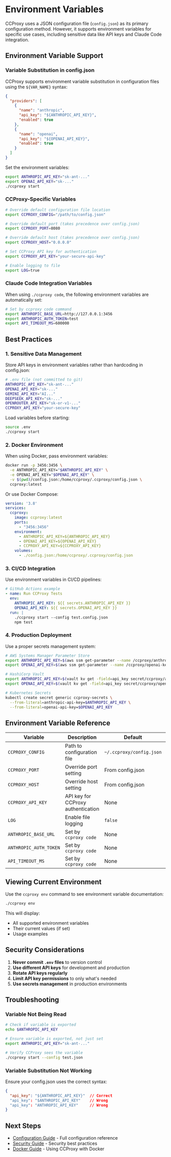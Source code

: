 # Environment Variables

CCProxy uses a JSON configuration file (`config.json`) as its primary configuration method. However, it supports environment variables for specific use cases, including sensitive data like API keys and Claude Code integration.

<SocialShare />

## Environment Variable Support

### Variable Substitution in config.json

CCProxy supports environment variable substitution in configuration files using the `${VAR_NAME}` syntax:

```json
{
  "providers": [
    {
      "name": "anthropic",
      "api_key": "${ANTHROPIC_API_KEY}",
      "enabled": true
    },
    {
      "name": "openai",
      "api_key": "${OPENAI_API_KEY}",
      "enabled": true
    }
  ]
}
```

Set the environment variables:
```bash
export ANTHROPIC_API_KEY="sk-ant-..."
export OPENAI_API_KEY="sk-..."
./ccproxy start
```

### CCProxy-Specific Variables

```bash
# Override default configuration file location
export CCPROXY_CONFIG="/path/to/config.json"

# Override default port (takes precedence over config.json)
export CCPROXY_PORT=8080

# Override default host (takes precedence over config.json)
export CCPROXY_HOST="0.0.0.0"

# Set CCProxy API key for authentication
export CCPROXY_API_KEY="your-secure-api-key"

# Enable logging to file
export LOG=true
```

### Claude Code Integration Variables

When using `./ccproxy code`, the following environment variables are automatically set:

```bash
# Set by ccproxy code command
export ANTHROPIC_BASE_URL=http://127.0.0.1:3456
export ANTHROPIC_AUTH_TOKEN=test
export API_TIMEOUT_MS=600000
```

## Best Practices

### 1. Sensitive Data Management

Store API keys in environment variables rather than hardcoding in config.json:

```bash
# .env file (not committed to git)
ANTHROPIC_API_KEY="sk-ant-..."
OPENAI_API_KEY="sk-..."
GEMINI_API_KEY="AI..."
DEEPSEEK_API_KEY="sk-..."
OPENROUTER_API_KEY="sk-or-v1-..."
CCPROXY_API_KEY="your-secure-key"
```

Load variables before starting:
```bash
source .env
./ccproxy start
```

### 2. Docker Environment

When using Docker, pass environment variables:

```bash
docker run -p 3456:3456 \
  -e ANTHROPIC_API_KEY="$ANTHROPIC_API_KEY" \
  -e OPENAI_API_KEY="$OPENAI_API_KEY" \
  -v $(pwd)/config.json:/home/ccproxy/.ccproxy/config.json \
  ccproxy:latest
```

Or use Docker Compose:
```yaml
version: '3.8'
services:
  ccproxy:
    image: ccproxy:latest
    ports:
      - "3456:3456"
    environment:
      - ANTHROPIC_API_KEY=${ANTHROPIC_API_KEY}
      - OPENAI_API_KEY=${OPENAI_API_KEY}
      - CCPROXY_API_KEY=${CCPROXY_API_KEY}
    volumes:
      - ./config.json:/home/ccproxy/.ccproxy/config.json
```

### 3. CI/CD Integration

Use environment variables in CI/CD pipelines:

```yaml
# GitHub Actions example
- name: Run CCProxy Tests
  env:
    ANTHROPIC_API_KEY: ${{ secrets.ANTHROPIC_API_KEY }}
    OPENAI_API_KEY: ${{ secrets.OPENAI_API_KEY }}
  run: |
    ./ccproxy start --config test.config.json
    npm test
```

### 4. Production Deployment

Use a proper secrets management system:

```bash
# AWS Systems Manager Parameter Store
export ANTHROPIC_API_KEY=$(aws ssm get-parameter --name /ccproxy/anthropic-key --query 'Parameter.Value' --output text)
export OPENAI_API_KEY=$(aws ssm get-parameter --name /ccproxy/openai-key --query 'Parameter.Value' --output text)

# HashiCorp Vault
export ANTHROPIC_API_KEY=$(vault kv get -field=api_key secret/ccproxy/anthropic)
export OPENAI_API_KEY=$(vault kv get -field=api_key secret/ccproxy/openai)

# Kubernetes Secrets
kubectl create secret generic ccproxy-secrets \
  --from-literal=anthropic-api-key=$ANTHROPIC_API_KEY \
  --from-literal=openai-api-key=$OPENAI_API_KEY
```

## Environment Variable Reference

| Variable | Description | Default | Example |
|----------|-------------|---------|---------|
| `CCPROXY_CONFIG` | Path to configuration file | `~/.ccproxy/config.json` | `/etc/ccproxy/config.json` |
| `CCPROXY_PORT` | Override port setting | From config.json | `8080` |
| `CCPROXY_HOST` | Override host setting | From config.json | `0.0.0.0` |
| `CCPROXY_API_KEY` | API key for CCProxy authentication | None | `secure-key-123` |
| `LOG` | Enable file logging | `false` | `true` |
| `ANTHROPIC_BASE_URL` | Set by `ccproxy code` | None | `http://127.0.0.1:3456` |
| `ANTHROPIC_AUTH_TOKEN` | Set by `ccproxy code` | None | `test` |
| `API_TIMEOUT_MS` | Set by `ccproxy code` | None | `600000` |

## Viewing Current Environment

Use the `ccproxy env` command to see environment variable documentation:

```bash
./ccproxy env
```

This will display:
- All supported environment variables
- Their current values (if set)
- Usage examples

## Security Considerations

1. **Never commit `.env` files** to version control
2. **Use different API keys** for development and production
3. **Rotate API keys regularly**
4. **Limit API key permissions** to only what's needed
5. **Use secrets management** in production environments

## Troubleshooting

### Variable Not Being Read

```bash
# Check if variable is exported
echo $ANTHROPIC_API_KEY

# Ensure variable is exported, not just set
export ANTHROPIC_API_KEY="sk-ant-..."

# Verify CCProxy sees the variable
./ccproxy start --config test.json
```

### Variable Substitution Not Working

Ensure your config.json uses the correct syntax:
```json
{
  "api_key": "${ANTHROPIC_API_KEY}"  // Correct
  "api_key": "$ANTHROPIC_API_KEY"    // Wrong
  "api_key": "ANTHROPIC_API_KEY"     // Wrong
}
```

## Next Steps

- [Configuration Guide](/guide/configuration) - Full configuration reference
- [Security Guide](/guide/security) - Security best practices
- [Docker Guide](/docker) - Using CCProxy with Docker